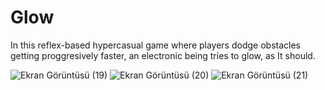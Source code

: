 # Glow

In this reflex-based hypercasual game where players dodge obstacles getting proggresively faster, an electronic being tries to glow, as It should.

![Ekran Görüntüsü (19)](https://github.com/mukumbasar/glow/assets/93601245/c50019bd-3b88-48dc-9aa2-a77b5d6d51e8)
![Ekran Görüntüsü (20)](https://github.com/mukumbasar/glow/assets/93601245/8168cdd2-9708-4b7b-a0d3-53331c98df80)
![Ekran Görüntüsü (21)](https://github.com/mukumbasar/glow/assets/93601245/5fa28e36-85a9-4242-9510-701ff503ad3b)
